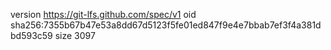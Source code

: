 version https://git-lfs.github.com/spec/v1
oid sha256:7355b67b47e53a8dd67d5123f5fe01ed847f9e4e7bbab7ef3f4a381dbd593c59
size 3097
